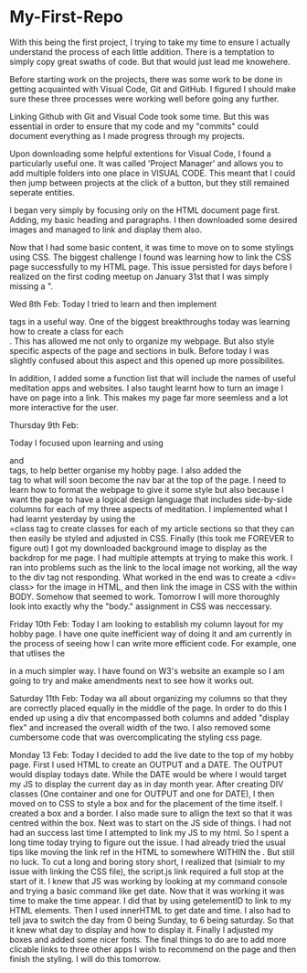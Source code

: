 # My-First-Repo

With this being the first project, I trying to take my time to ensure I actually understand the process of
each little addition. There is a temptation to simply copy great swaths of code. But that would just lead me knowehere.

Before starting work on the projects, there was some work to be done in getting acquainted with Visual Code, Git and GitHub. I figured I should make sure these three processes were working well before going any further.

Linking Github with Git and Visual Code took some time. But this was essential in order to ensure that my code and my "commits" could document everything as I made progress through my projects.

Upon downloading some helpful extentions for Visual Code, I found a particularly useful one.
It was called 'Project Manager' and allows you to add multiple folders into one place in VISUAL CODE. This meant that I could then jump between projects at the click of a button, but they still remained seperate entities.

I began very simply by focusing only on the HTML document page first. Adding, my basic heading and paragraphs. I then downloaded some desired images and managed to link and display them also.

Now that I had some basic content, it was time to move on to some stylings using CSS.
The biggest challenge I found was learning how to link the CSS page successfully to my HTML page. This issue persisted for days before I realized on the first coding meetup on January 31st that I was simply missing a ".

Wed 8th Feb:
Today I tried to learn and then implement <div> tags in a useful way.
One of the biggest breakthroughs today was learning how to create a class for each <div>. This has allowed me not only to organize my webpage. But also style specific aspects of the page and sections in bulk. Before today I was slightly confused about this aspect and this opened up more possibilites.

In addition, I added some a function list that will include the names of useful meditation apps and websites.
I also taught learnt how to turn an image I have on page into a link. This makes my page far more seemless and a lot more interactive for the user.

Thursday 9th Feb:

Today I focused upon learning and using <article> and <section> tags, to help better organise my hobby page.
I also added the <nav> tag to what will soon become the nav bar at the top of the page.
I need to learn how to format the webpage to give it some style but also because I want the page to have a logical design language that includes side-by-side columns for each of my three aspects of meditation.
I implemented what I had learnt yesterday by using the <div>=class tag to create classes for each of my article sections so that they can then
easily be styled and adjusted in CSS.
Finally (this took me FOREVER to figure out) I got my downloaded background image to display as the backdrop for me page.
I had multiple attempts at trying to make this work. I ran into problems such as the link to the local image not working, all the way to the div tag not responding. What worked in the end was to create a <div= class> for the image in HTML, and then link the image in CSS with the within BODY. Somehow that seemed to work. Tomorrow I will more thoroughly look into exactly why the "body." assignment in CSS was neccessary.

Friday 10th Feb:
Today I am looking to establish my column layout for my hobby page. I have one quite inefficient way of doing it and am currently in the
process of seeing how I can write more efficient code. For example, one that utlises the <Div> in a much simpler way.
I have found on W3's website an example so I am going to try and make amendments next to see how it works out.

Saturday 11th Feb:
Today wa all about organizing my columns so that they are correctly placed equally in the middle of the page. In order to do this I ended up using a div that encompassed both columns and added "display flex" and increased the overall width of the two.
I also removed some cumbersome code that was overcomplicating the styling css page.

Monday 13 Feb:
Today I decided to add the live date to the top of my hobby page. First I used HTML to create an OUTPUT and a DATE. The OUTPUT would display todays date. While the DATE would be where I would target my JS to display the current day as in day month year.
After creating DIV classes (One container and one for OUTPUT and one for DATE), I then moved on to CSS to style a box and for the placement of the time itself. I created a box and a border. I also made sure to allign the text so that it was centred within the box.
Next was to start on the JS side of things. I had not had an success last time I attempted to link my JS to my html. So I spent a long time today trying to figure out the issue. I had already tried the usual tips like moving the link ref in the HTML to somewhere WITHIN the <body>. But still no luck. To cut a long and boring story short, I realized that (simialr to my issue with linking the CSS file), the script.js link required a full stop at the start of it.
I knew that JS was working by looking at my command console and trying a basic command like get date. Now that it was working it was time to make the time appear. I did that by using getelementID to link to my HTML elements. Then I used innerHTML to get date and time. I also had to tell java to switch the day from 0 being Sunday, to 6 being saturday. So that it knew what day to display and how to display it.
Finally I adjusted my boxes and added some nicer fonts.
The final things to do are to add more clicable links to three other apps I wish to recommend on the page and then finish the styling.
I will do this tomorrow.
